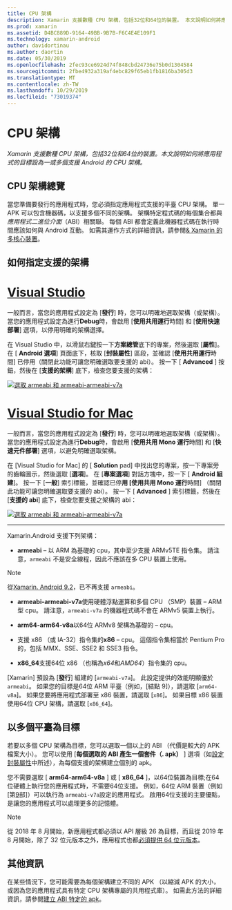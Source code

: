 ```yaml
---
title: CPU 架構
description: Xamarin 支援數種 CPU 架構，包括32位和64位的裝置。 本文說明如何將應用程式的目標設為一或多個支援 Android 的 CPU 架構。
ms.prod: xamarin
ms.assetid: D4BC889D-9164-49BB-9B7B-F6C4E4E109F1
ms.technology: xamarin-android
author: davidortinau
ms.author: daortin
ms.date: 05/30/2019
ms.openlocfilehash: 2fec93ce6924d74f848cbd24736e75b0d1304584
ms.sourcegitcommit: 2fbe4932a319af4ebc829f65eb1fb1816ba305d3
ms.translationtype: MT
ms.contentlocale: zh-TW
ms.lasthandoff: 10/29/2019
ms.locfileid: "73019374"
---
```

# <a name="cpu-architectures"></a>CPU 架構

_Xamarin 支援數種 CPU 架構，包括32位和64位的裝置。本文說明如何將應用程式的目標設為一或多個支援 Android 的 CPU 架構。_

## <a name="cpu-architectures-overview"></a>CPU 架構總覽

當您準備要發行的應用程式時，您必須指定應用程式支援的平臺 CPU 架構。 單一 APK 可以包含機器碼，以支援多個不同的架構。 架構特定程式碼的每個集合都與*應用程式二進位介面*（ABI）相關聯。 每個 ABI 都會定義此機器程式碼在執行時間應該如何與 Android 互動。
如需其運作方式的詳細資訊，請參閱[&amp; Xamarin 的多核心裝置](~/android/deploy-test/multicore-devices.md)。

## <a name="how-to-specify-supported-architectures"></a>如何指定支援的架構

# <a name="visual-studiotabwindows"></a>[Visual Studio](#tab/windows)

一般而言，當您的應用程式設定為 [**發行**] 時，您可以明確地選取架構（或架構）。 當您的應用程式設定為進行**Debug**時，會啟用 [**使用共用運行**時間] 和 [**使用快速部署**] 選項，以停用明確的架構選擇。

在 Visual Studio 中，以滑鼠右鍵按一下**方案總管**底下的專案，然後選取 [**屬性**]。 在 [ **Android 選項**] 頁面底下，核取 [**封裝屬性**] 區段，並確認 [**使用共用運行**時間] 已停用（關閉此功能可讓您明確選取要支援的 abi）。 按一下 [ **Advanced** ] 按鈕，然後在 [**支援的架構**] 底下，檢查您要支援的架構：

[![選取 armeabi 和 armeabi-armeabi-v7a](cpu-architectures-images/vs/01-abi-selections-sml.png)](cpu-architectures-images/vs/01-abi-selections.png#lightbox)

# <a name="visual-studio-for-mactabmacos"></a>[Visual Studio for Mac](#tab/macos)

一般而言，當您的應用程式設定為 [**發行**] 時，您可以明確地選取架構（或架構）。 當您的應用程式設定為進行**Debug**時，會啟用 [**使用共用 Mono 運行**時間] 和 [**快速元件部署**] 選項，以避免明確選取架構。

在 [Visual Studio for Mac] 的 [ **Solution** pad] 中找出您的專案，按一下專案旁的齒輪圖示，然後選取 [**選項**]。 在 [**專案選項**] 對話方塊中，按一下 [ **Android 組建**]。 按一下 [**一般**] 索引標籤，並確認已停**用 [使用共用 Mono 運行**時間] （關閉此功能可讓您明確選取要支援的 abi）。 按一下 [ **Advanced** ] 索引標籤，然後在 [**支援的 abi**] 底下，檢查您要支援之架構的 abi：

[![選取 armeabi 和 armeabi-armeabi-v7a](cpu-architectures-images/xs/01-abi-selections-sml.png)](cpu-architectures-images/xs/01-abi-selections.png#lightbox)

-----

Xamarin.Android 支援下列架構：

- **armeabi** &ndash; 以 ARM 為基礎的 cpu，其中至少支援 ARMv5TE 指令集。 請注意，`armeabi` 不是安全線程，因此不應該在多 CPU 裝置上使用。

> [!NOTE]
> 從[Xamarin. Android 9.2](https://docs.microsoft.com/xamarin/android/release-notes/9/9.2#removal-of-support-for-armeabi-cpu-architecture)，已不再支援 `armeabi`。

- **armeabi-armeabi-v7a**使用硬體浮點運算和多個 CPU （SMP）裝置 &ndash; ARM 型 cpu。 請注意，`armeabi-v7a` 的機器程式碼不會在 ARMv5 裝置上執行。

- **arm64-arm64-v8a**以64位 ARMv8 架構為基礎的 &ndash; cpu。

- 支援 x86 （或 IA-32）指令集的**x86** &ndash; cpu。 這個指令集相當於 Pentium Pro 的，包括 MMX、SSE、SSE2 和 SSE3 指令。

- **x86_64**支援64位 x86 （也稱為*x64*和*AMD64*）指令集的 cpu。

[Xamarin] 預設為 [**發行**] 組建的 [`armeabi-v7a`]。 此設定提供的效能明顯優於 `armeabi`。 如果您的目標是64位 ARM 平臺（例如，[結點 9]），請選取 [`arm64-v8a`]。 如果您要將應用程式部署至 x86 裝置，請選取 [`x86`]。 如果目標 x86 裝置使用64位 CPU 架構，請選取 [`x86_64`]。

## <a name="targeting-multiple-platforms"></a>以多個平臺為目標

若要以多個 CPU 架構為目標，您可以選取一個以上的 ABI （代價是較大的 APK 檔案大小）。 您可以使用 [**每個選取的 ABI 產生一個套件（. apk）** ] 選項（如[設定封裝屬性](~/android/deploy-test/release-prep/index.md#Set_Packaging_Properties)中所述），為每個支援的架構建立個別的 apk。

您不需要選取 [ **arm64-arm64-v8a** ] 或 [ **x86_64** ]，以64位裝置為目標;在64位硬體上執行您的應用程式時，不需要64位支援。 例如，64位 ARM 裝置（例如 [第[9](https://www.google.com/nexus/9/)部]）可以執行為 `armeabi-v7a`設定的應用程式。 啟用64位支援的主要優點，是讓您的應用程式可以處理更多的記憶體。

> [!NOTE]
> 從 2018 年 8 月開始，新應用程式都必須以 API 層級 26 為目標，而且從 2019 年 8 月開始，除了 32 位元版本之外，應用程式也都[必須提供 64 位元版本](https://android-developers.googleblog.com/2017/12/improving-app-security-and-performance.html)。

## <a name="additional-information"></a>其他資訊

在某些情況下，您可能需要為每個架構建立不同的 APK （以縮減 APK 的大小，或因為您的應用程式具有特定 CPU 架構專屬的共用程式庫）。
如需此方法的詳細資訊，請參閱[建立 ABI 特定的 apk](~/android/deploy-test/building-apps/abi-specific-apks.md)。
